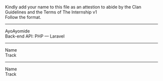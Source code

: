 Kindly add your name to this file as an attestion to abide by the Clan Guidelines and the Terms of The Internship v1
<br/> Follow the format.<br/> 
___
AyoAyomide<br/>
Back-end API: PHP — Laravel
___
Name <br/>
Track
___
Name <br/>
Track
